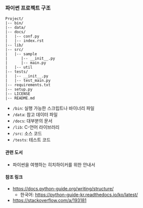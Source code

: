 ### 파이썬 프로젝트 구조

```
Project/
|-- bin/
|-- data/
|-- docs/
|   |-- conf.py
|   |-- index.rst
|-- lib/
|-- src/
|   |-- sample
|      |-- __init__.py
|      |-- main.py
|   |-- util
|-- tests/
|   |-- __init__.py
|   |-- test_main.py
|-- requirements.txt
|-- setup.py
|-- LICENSE
|-- README.md
```

- `/bin`: 실행 가능한 스크립트나 바이너리 파일
- `/data`: 참고 데이터 파일
- `/docs`: 대부분의 문서
- `/lib`: C-언어 라이브러리
- `/src`: 소스 코드
- `/tests`: 테스트 코드

#### 관련 도서
- 파이썬을 여행하는 히치하이커를 위한 안내서

#### 참조 링크
- https://docs.python-guide.org/writing/structure/
  - 한국어: https://python-guide-kr.readthedocs.io/ko/latest/
- https://stackoverflow.com/a/193181

